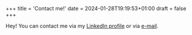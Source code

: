 +++
title = 'Contact me!'
date = 2024-01-28T19:19:53+01:00
draft = false
+++

Hey! You can contact me via my [LinkedIn profile](https://www.linkedin.com/in/dennis-gabriel-drebitca-popovici-8731b4233/) or via [e-mail](mailto:dennis.drebitca@gmail.com).